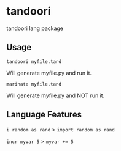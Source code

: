 # tandoori
tandoori lang package

## Usage
```
tandoori myfile.tand
```
Will generate myfile.py and run it.
```
marinate myfile.tand
```
Will generate myfile.py and NOT run it.

## Language Features
`i random as rand` > `import random as rand`

`incr myvar 5` > `myvar += 5`
